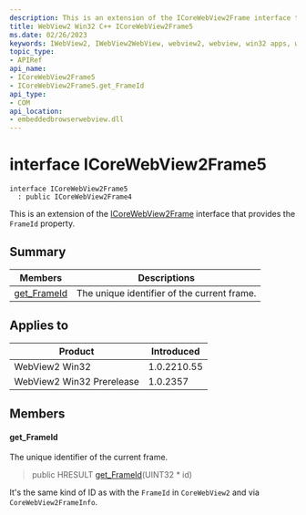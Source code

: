 ```yaml
---
description: This is an extension of the ICoreWebView2Frame interface that provides the `FrameId` property.
title: WebView2 Win32 C++ ICoreWebView2Frame5
ms.date: 02/26/2023
keywords: IWebView2, IWebView2WebView, webview2, webview, win32 apps, win32, edge, ICoreWebView2, ICoreWebView2Controller, browser control, edge html, ICoreWebView2Frame5
topic_type: 
- APIRef
api_name:
- ICoreWebView2Frame5
- ICoreWebView2Frame5.get_FrameId
api_type:
- COM
api_location:
- embeddedbrowserwebview.dll
---
```


# interface ICoreWebView2Frame5

```
interface ICoreWebView2Frame5
  : public ICoreWebView2Frame4
```

This is an extension of the [ICoreWebView2Frame](icorewebview2frame.md) interface that provides the `FrameId` property.

## Summary

 Members                        | Descriptions
--------------------------------|---------------------------------------------
[get_FrameId](#get_frameid) | The unique identifier of the current frame.

## Applies to

Product                         | Introduced
--------------------------------|---------------------------------------------
WebView2 Win32            |    1.0.2210.55
WebView2 Win32 Prerelease |    1.0.2357

## Members

#### get_FrameId

The unique identifier of the current frame.

> public HRESULT [get_FrameId](#get_frameid)(UINT32 * id)

It's the same kind of ID as with the `FrameId` in `CoreWebView2` and via `CoreWebView2FrameInfo`.

